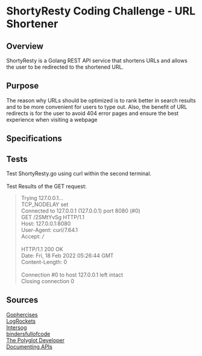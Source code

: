 # ShortyResty Coding Challenge - URL Shortener

## Overview
ShortyResty is a Golang REST API service that shortens URLs and allows the user to be redirected to the shortened URL.

## Purpose
The reason why URLs should be optimized is to rank better in search results and to be more convenient for users to type out. Also, the benefit of URL redirects is for the user to avoid 404 error pages and ensure the best experience when visiting a webpage

## Specifications

## Tests
Test ShortyResty.go using curl within the second terminal. <br>
<br>
Test Results of the GET request:

>    Trying 127.0.0.1... <br>
>  TCP_NODELAY set<br>
>  Connected to 127.0.0.1 (127.0.0.1) port 8080 (#0)<br>
>  GET /2SMtYvSg HTTP/1.1<br>
>  Host: 127.0.0.1:8080<br>
>  User-Agent: curl/7.64.1<br>
>  Accept: */*<br>
>  <br>
>  HTTP/1.1 200 OK<br>
>  Date: Fri, 18 Feb 2022 05:26:44 GMT<br>
>  Content-Length: 0<br>
>  <br>
>  Connection #0 to host 127.0.0.1 left intact<br>
>  Closing connection 0<br>


## Sources
[Gophercises](https://gophercises.com/)<br>
[LogRockets](https://blog.logrocket.com/creating-a-web-server-with-golang/)<br>
[Intersog](https://intersog.com/blog/how-to-write-a-custom-url-shortener-using-golang-and-redis/)<br>
[bindersfullofcode](http://bindersfullofcode.com/2019/02/12/golang-url-shortener.html)<br>
[The Polyglot Developer](https://www.youtube.com/watch?v=OVBvOuxbpHA)<br>
[Documenting APIs](https://idratherbewriting.com/learnapidoc/docapis_install_curl.html)
